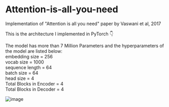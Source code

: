 # Attention-is-all-you-need
Implementation of "Attention is all you need" paper by Vaswani et al, 2017

This is the architecture I implemented in PyTorch 👇

The model has more than 7 Million Parameters and the hyperparameters of the model are listed below:\
embedding size = 256\
vocab size = 1000\
sequence length = 64\
batch size = 64\
head size = 4\
Total Blocks in Encoder = 4\
Total Blocks in Decoder = 4


![image](https://github.com/user-attachments/assets/2a9d45eb-e37e-48d9-9514-cb72d366ed0d)
